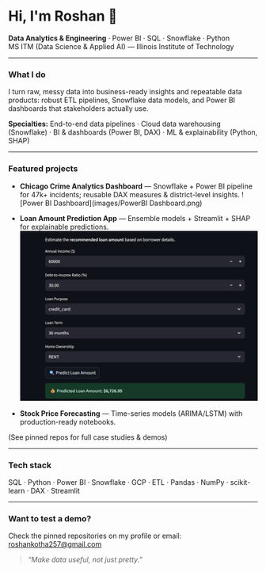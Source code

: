# Hi, I'm Roshan 👋
**Data Analytics & Engineering** · Power BI · SQL · Snowflake · Python  
MS ITM (Data Science & Applied AI) — Illinois Institute of Technology

---

### What I do
I turn raw, messy data into business-ready insights and repeatable data products: robust ETL pipelines, Snowflake data models, and Power BI dashboards that stakeholders actually use.

**Specialties:** End-to-end data pipelines · Cloud data warehousing (Snowflake) · BI & dashboards (Power BI, DAX) · ML & explainability (Python, SHAP)

---

### Featured projects
- **Chicago Crime Analytics Dashboard** — Snowflake + Power BI pipeline for 47k+ incidents; reusable DAX measures & district-level insights. 
![Power BI Dashboard](images/PowerBI Dashboard.png)
 
- **Loan Amount Prediction App** — Ensemble models + Streamlit + SHAP for explainable predictions. 
![Preview of the Loan Prediction App](images/Preview.png)
 
- **Stock Price Forecasting** — Time-series models (ARIMA/LSTM) with production-ready notebooks.


(See pinned repos for full case studies & demos)

---

### Tech stack
SQL · Python · Power BI · Snowflake · GCP · ETL · Pandas · NumPy · scikit-learn · DAX · Streamlit

---

### Want to test a demo?
Check the pinned repositories on my profile or email: roshankotha257@gmail.com

> *“Make data useful, not just pretty.”*
